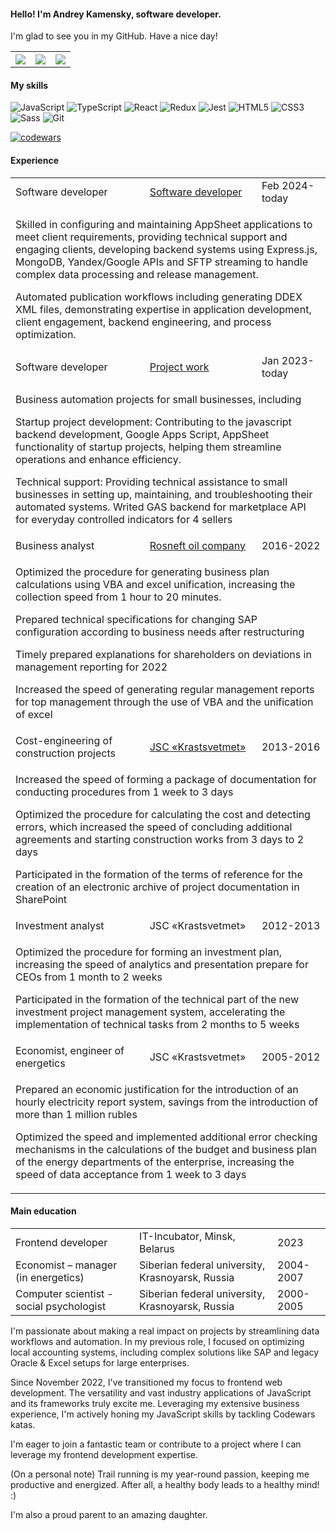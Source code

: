 <h4>Hello! I'm Andrey Kamensky, software developer.</h4>
<p>I'm glad to see you in my GitHub. Have a nice day!</p>
<table>
  <tr>
    <th><a href="https://www.linkedin.com/in/kamensky124/"><img src="https://img.icons8.com/color/1x/linkedin-circled.png"></img></a></th>
    <th><a href="https://t.me/kamensky24"><img src="https://img.icons8.com/color/1x/telegram-app"></img></a></th>
    <th><a href="https://wa.me/995596620003"><img src="https://img.icons8.com/color/1x/apple-phone.png"></img></a></th>
  </tr>
  </table>

<h4>My skills</h4>

![JavaScript](https://img.shields.io/badge/javascript-%23323330.svg?style=for-the-badge&logo=javascript&logoColor=%23F7DF1E)
![TypeScript](https://img.shields.io/badge/typescript-%23007ACC.svg?style=for-the-badge&logo=typescript&logoColor=white)
![React](https://img.shields.io/badge/react-%2320232a.svg?style=for-the-badge&logo=react&logoColor=%2361DAFB)
![Redux](https://img.shields.io/badge/redux-%23593d88.svg?style=for-the-badge&logo=redux&logoColor=white)
![Jest](https://img.shields.io/badge/Jest-C21325.svg?style=for-the-badge&logo=Jest&logoColor=white)
![HTML5](https://img.shields.io/badge/HTML5-E34F26.svg?style=for-the-badge&logo=HTML5&logoColor=white)
![CSS3](https://img.shields.io/badge/CSS3-1572B6.svg?style=for-the-badge&logo=CSS3&logoColor=white)
![Sass](https://img.shields.io/badge/Sass-CC6699.svg?style=for-the-badge&logo=Sass&logoColor=white)
![Git](https://img.shields.io/badge/Git-F05032.svg?style=for-the-badge&logo=Git&logoColor=white)

[![codewars](https://www.codewars.com/users/Kamensky124/badges/small)](https://www.codewars.com/users/Kamensky124) 

<h4>Experience</h4>
<table>
  <tr>
    <td>Software developer</td>
    <td><a href="https://www.upwork.com/](https://flowmedium.pro/">Software developer</a></td>
    <td>Feb 2024-today</td>
  </tr>
    <tr>
    <td colspan="3">
      <p>Skilled in configuring and maintaining AppSheet applications to meet client requirements, providing technical support and engaging clients, developing backend systems using Express.js, MongoDB, Yandex/Google APIs and SFTP streaming to handle complex data processing and release management.</p> 
      <p>Automated publication workflows including generating DDEX XML files, demonstrating expertise in application development, client engagement, backend engineering, and process optimization.</p>
</td>
   </tr>
  <tr>
    <td>Software developer</td>
    <td><a href="https://www.upwork.com/"> Project work</a></td>
    <td>Jan 2023-today</td>
  </tr>
    <tr>
    <td colspan="3">
      <p>Business automation projects for small businesses, including</p>
<p>Startup project development: Contributing to the javascript backend development, Google Apps Script, AppSheet  functionality of startup projects, helping them streamline operations and enhance efficiency.</p>
      <p>Technical support: Providing technical assistance to small businesses in setting up, maintaining, and troubleshooting their automated systems. Writed GAS backend for marketplace API for everyday controlled indicators for 4 sellers</p>
</td>
   </tr>
  <tr>
    <td>Business analyst</td>
    <td><a href="https://www.rosneft.com/"> Rosneft oil company</a></td>
    <td>2016-2022</td>
  </tr>
  <tr>
    <td colspan="3">
      <p>Optimized the procedure for generating business plan calculations using VBA and excel unification, increasing the collection speed from 1 hour to 20 minutes.</p>
<p>Prepared technical specifications for changing SAP configuration according to business needs after restructuring</p>
<p>Timely prepared explanations for shareholders on deviations in management reporting for 2022</p>
<p>Increased the speed of generating regular management reports for top management through the use of VBA and the unification of excel</p>
</td>
   </tr>
    <tr>
    <td>Cost-engineering of construction projects </td>
    <td><a href="https://www.krastsvetmet.ru/">JSC «Krastsvetmet»</a></td>
      <td>2013-2016</td>
  </tr>
  <tr>
    <td colspan="3"><p>Increased the speed of forming a package of documentation for conducting procedures from 1 week to 3 days</p>
<p>Optimized the procedure for calculating the cost and detecting errors, which increased the speed of concluding additional agreements and starting construction works from 3 days to 2 days</p>
<p>Participated in the formation of the terms of reference for the creation of an electronic archive of project documentation in SharePoint</p>
</td>
   </tr>
      <tr>
    <td>Investment analyst</td>
    <td>JSC «Krastsvetmet»</td>
      <td>2012-2013</td>
  </tr>
  <tr>
    <td colspan="3"><p>Optimized the procedure for forming an investment plan, increasing the speed of analytics and presentation prepare for CEOs from 1 month to 2 weeks</p>
<p>Participated in the formation of the technical part of the new investment project management system, accelerating the implementation of technical tasks from 2 months to 5 weeks</p>
</td>
   </tr>
        <tr>
    <td>Economist, engineer of energetics</td>
    <td>JSC «Krastsvetmet»</td>
      <td>2005-2012</td>
  </tr>
  <tr>
    <td colspan="3"><p>Prepared an economic justification for the introduction of an hourly electricity report system, savings from the introduction of more than 1 million rubles</p>
<p>Optimized the speed and implemented additional error checking mechanisms in the calculations of the budget and business plan of the energy departments of the enterprise, increasing the speed of data acceptance from 1 week to 3 days</p>
</td>
   </tr>
    </table>

<h4>Main education</h4>
<table>
  <tr>
    <td>Frontend developer</td>
    <td>IT-Incubator, Minsk, Belarus</td>
    <td>2023</td>
  </tr>
        <tr>
    <td>Еconomist – manager (in energetics)</td>
          <td>Siberian federal university, Krasnoyarsk, Russia</td>
          <td>2004-2007</td>
  </tr>
    <tr>
      <td>Сomputer scientist - social psychologist</td>
    <td>Siberian federal university, Krasnoyarsk, Russia</td>
      <td>2000-2005</td>
  </tr>
    </table>
    
<p>I'm passionate about making a real impact on projects by streamlining data workflows and automation.  In my previous role, I focused on optimizing local accounting systems, including complex solutions like SAP and legacy Oracle & Excel setups for large enterprises.</p>

<p>Since November 2022, I've transitioned my focus to frontend web development. The versatility and vast industry applications of JavaScript and its frameworks truly excite me.  Leveraging my extensive business experience, I'm actively honing my JavaScript skills by tackling Codewars katas.</p>

<p>I'm eager to join a fantastic team or contribute to a project where I can leverage my frontend development expertise. </p>

<p>(On a personal note) Trail running is my year-round passion, keeping me productive and energized. After all, a healthy body leads to a healthy mind! :)</p>

<p>I'm also a proud parent to an amazing daughter.</p>
